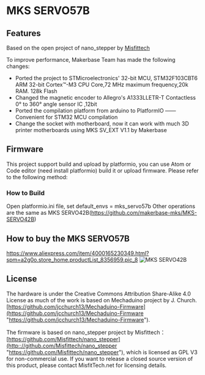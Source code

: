 # MKS SERVO57B
## Features
Based on the open project of nano_stepper by [Misfittech](https://github.com/Misfittech/nano_stepper)

To improve performance, Makerbase Team has made the following changes:
- Ported the project to STMicroelectronics' 32-bit MCU, STM32F103CBT6 ARM 32-bit Cortex™-M3 CPU Core,72 MHz maximum frequency,20k RAM. 128k Flash
- Changed the magnetic encoder to Allegro's A1333LLETR-T Contactless 0° to 360° angle sensor IC ,12bit
- Ported the compilation platform from arduino to PlatformIO —— Convenient  for STM32 MCU compilation
- Change the socket with motherboard, now it can work with much 3D printer motherboards using MKS SV_EXT V1.1 by Makerbase

## Firmware
  This project support build and upload by platformio, you can use Atom or Code editor (need install platformio) build it or upload  firmware. Please refer to the following method:
### How to Build
  Open platformio.ini file, set default_envs = mks_servo57b
  Other operations are the same as MKS SERVO42B(https://github.com/makerbase-mks/MKS-SERVO42B)  

## How to buy the MKS SERVO57B  
  https://www.aliexpress.com/item/4000165230349.html?spm=a2g0o.store_home.productList_8356959.pic_8
![MKS SERVO42B](https://github.com/makerbase-mks/MKS-SERVO57B/blob/master/Picture/SERVO57B.png "MKS SERVO57B")

## License
The hardware is under the Creative Commons Attribution Share-Alike 4.0 License as much of the work is based on Mechaduino project by J. Church.
 [https://github.com/jcchurch13/Mechaduino-Firmware](https://github.com/jcchurch13/Mechaduino-Firmware "https://github.com/jcchurch13/Mechaduino-Firmware"). 

The firmware is based on nano_stepper project by Misfittech：[https://github.com/Misfittech/nano_stepper](http:://github.com/Misfittech/nano_stepper "https://github.com/Misfittech/nano_stepper"), which is licensed as GPL V3 for non-commercial use. If you want to release a closed source version of this product, please contact MisfitTech.net for licensing details.
  

